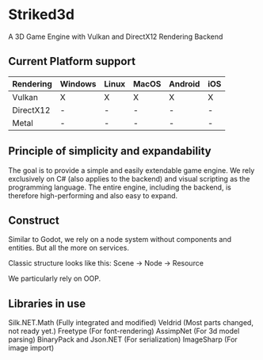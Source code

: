 # Striked3d

A 3D Game Engine with Vulkan and DirectX12 Rendering Backend

## Current Platform support

| Rendering 	| Windows 	| Linux 	| MacOS 	| Android 	| iOS 	|
|-----------	|---------	|-------	|-------	|---------	|-----	|
| Vulkan    	| X       	| X     	| X     	| X       	| X   	|
| DirectX12 	| -       	| -     	| -     	| -       	| -   	|
| Metal     	| -       	| -     	| -     	| -       	| -   	

## Principle of simplicity and expandability

The goal is to provide a simple and easily extendable game engine. We rely exclusively 
on C# (also applies to the backend) and visual scripting as the programming language. 
The entire engine, including the backend, is therefore high-performing and also easy to expand.

## Construct

Similar to Godot, we rely on a node system without components and entities. But all the more on services.

Classic structure looks like this: Scene -> Node -> Resource

We particularly rely on OOP.

## Libraries in use

Silk.NET.Math (Fully integrated and modified)
Veldrid (Most parts changed, not ready yet.)
Freetype (For font-rendering)
AssimpNet (For 3d model parsing)
BinaryPack and Json.NET (For serialization)
ImageSharp (For image import)
